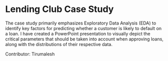 # Lending Club Case Study 

The case study primarily emphasizes Exploratory Data Analysis (EDA) to identify key factors for predicting whether a customer is likely to default on a loan. I have created a PowerPoint presentation to visually depict the critical parameters that should be taken into account when approving loans, along with the distributions of their respective data.

Contributor:
Tirumalesh
